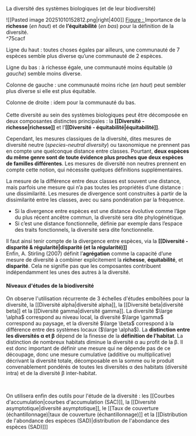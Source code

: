 La diversité des systèmes biologiques (et de leur biodiversité)

![[Pasted image 20251010152812.png|right|400]]
<u>Figure : </u>Importance de la **richesse** (*en haut*) et de **l’équitabilité** (*en bas*) pour la définition de la diversité. 
<br> ^75cacf

Ligne du haut : toutes choses égales par ailleurs, une communauté de 7 espèces semble plus diverse qu’une communauté de 2 espèces. 
<br>

Ligne du bas : à richesse égale, une communauté moins équitable (*à gauche*) semble moins diverse. 
<br>

Colonne de gauche : une communauté moins
riche (*en haut*) peut sembler plus diverse si elle est plus équitable.
<br>

Colonne de droite : idem pour la communauté du bas.
<br>
<br>
Cette diversité au sein des systèmes biologiques peut être décomposée en deux composantes distinctes principales : la **[[Diversité - richesse|richesse]]** et l'**[[Diversité - équitabilité|équitabilité]]**.

Cependant, les mesures classiques de la diversité, dites mesures de diversité neutre (*species-neutral diversity*) ou taxonomique ne prennent pas en compte une quelconque distance entre classes.
Pourtant, **deux espèces du même genre sont de toute évidence plus proches que deux espèces de familles différentes**.
Les mesures de diversité non neutres prennent en compte cette notion, qui nécessite quelques définitions supplémentaires.

La mesure de la différence entre deux classes est souvent une distance, mais parfois une mesure qui n’a pas toutes les propriétés d’une distance : une dissimilarité. Les mesures de divergence sont construites à partir de la dissimilarité entre les classes, avec ou sans pondération par la fréquence.
- Si la divergence entre espèces est une distance évolutive comme l’âge du plus récent ancêtre commun, la diversité sera dite phylogénétique. 
- Si c’est une distance fonctionnelle, définie par exemple dans l’espace des traits fonctionnels, la diversité sera dite fonctionnelle.

Il faut ainsi tenir compte de la divergence entre espèces, via la **[[Diversité - disparité & régularité|disparité (et la régularité)]]**
<br>
Enfin, A. Stirling (2007) définit l’**agrégation** comme la capacité d’une mesure de diversité à combiner explicitement la **richesse**, **équitabilité**, et **disparité**. Cela ne signifie pas que les composantes contribuent indépendamment les unes des autres à la diversité.
<br>
#### Niveaux d'études de la biodiversité 

On observe l'utilisation récurrente de 3 échelles d'études emboîtées pour la diversité, la [[Diversité alpha|diversité alpha]], la [[Diversité beta|diversité beta]] et la [[Diversité gamma|diversité gamma]].
La diversité $\large \alpha$ correspond au niveau local, la diversité $\large \gamma$ correspond au paysage, et la diversité $\large \beta$ correspond à la différence entre des systèmes locaux ($\large \alpha$).
La **distinction entre les diversités α et β** dépend de la finesse de la **définition de l’habitat**. La distinction de nombreux habitats diminue la diversité α au profit de la β. Il est donc important de définir une mesure qui ne dépende pas de ce découpage, donc une mesure cumulative (additive ou multiplicative) décrivant la diversité totale, décomposable en la somme ou le produit convenablement pondérés de toutes les diversités α des habitats (diversité intra) et de la diversité β inter-habitat.

<br>

On utilisera enfin des outils pour l'étude de la diversité : les [[Courbes d'accumulation|courbes d'accumulation (SAC)]], la [[Diversité asymptotique|diversité asymptotique]], le [[Taux de couverture (échantillonnage)|taux de couverture (échantillonnage)]] et la [[Distribution de l'abondance des espèces (SAD)|distribution de l'abondance des espèces (SAD)]]]





